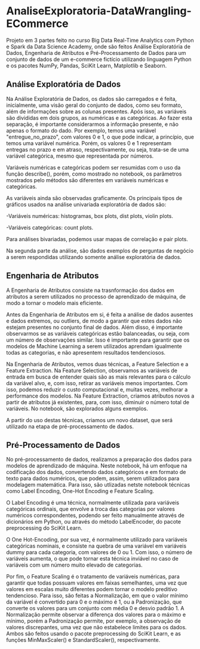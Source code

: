 # AnaliseExploratoria-DataWrangling-ECommerce

Projeto em 3 partes feito no curso Big Data Real-Time Analytics com Python e Spark da Data Science Academy, onde são feitos Análise Exploratória de Dados, Engenharia de Atributos e Pré-Processamento de Dados para um conjunto de dados de um e-commerce fictício utilizando linguagem Python e os pacotes NumPy, Pandas, SciKit Learn, Matplotlib e Seaborn.

## Análise Exploratória de Dados
Na Análise Exploratória de Dados, os dados são carregados e é feita, inicialmente, uma visão geral do conjunto de dados, como seu formato, além de informações sobre as colunas presentes. Após isso, as variáveis são divididas em dois grupos, as numéricas e as categóricas. Ao fazer esta separação, é importante considerarmos a informação presente, e não apenas o formato do dado. Por exemplo, temos uma variável "entregue_no_prazo", com valores 0 e 1, o que pode indicar, a princípio, que temos uma variável numérica. Porém, os valores 0 e 1 representam entregas no prazo e em atraso, respectivamente, ou seja, trata-se de uma variável categórica, mesmo que representada por números.

Variáveis numéricas e categóricas podem ser resumidas com o uso da função describe(), porém, como mostrado no notebook, os parâmetros mostrados pelo métodos são diferentes em variáveis numéricas e categóricas.

As variáveis ainda são observadas graficamente. Os principais tipos de gráficos usados na análise univariada exploratória de dados são:

-Variáveis numéricas: histogramas, box plots, dist plots, violin plots.

-Variáveis categóricas: count plots.

Para análises bivariadas, podemos usar mapas de correlação e pair plots.

Na segunda parte da análise, são dados exemplos de perguntas de negócio a serem respondidas utilizando somente análise exploratória de dados.

## Engenharia de Atributos

A Engenharia de Atributos consiste na trasnformação dos dados em atributos a serem utilizados no processo de aprendizado de máquina, de modo a tornar o modelo mais eficiente.

Antes da Engenharia de Atributos em si, é feita a análise de dados ausentes e dados extremos, ou outliers, de modo a garantir que estes dados não estejam presentes no conjunto final de dados. Além disso, é importante observarmos se as variáveis categóricas estão balanceadas, ou seja, com um número de observações similar. Isso é importante para garantir que os modelos de Machine Learning a serem utilizados aprendam igualmente todas as categorias, e não apresentem resultados tendenciosos.

Na Engenharia de Atributos, vemos duas técnicas, a Feature Selection e a Feature Extraction. Na Feature Selection, observamos as variáveis de entrada em busca de entender quais são as mais relevantes para o cálculo da variável alvo, e, com isso, retirar as variáveis menos importantes. Com isso, podemos reduzir o custo computacional e, muitas vezes, melhorar a performance dos modelos. Na Feature Extraction, criamos atributos novos a partir de atributos já existentes, para, com isso, diminuir o número total de variáveis. No notebook, são explorados alguns exemplos.

A partir do uso destas técnicas, criamos um novo dataset, que será utilizado na etapa de pré-processamento de dados.

## Pré-Processamento de Dados
No pré-processamento de dados, realizamos a preparação dos dados para modelos de aprendizado de máquina. Neste notebook, há um enfoque na codificação dos dados, convertendo dados categóricos e em formato de texto para dados numéricos, que podem, assim, serem utilizados para modelagem matemática. Para isso, são utlizadas netste notebook técnicas como Label Encoding, One-Hot Encoding e Feature Scaling.

O Label Encoding é uma técnica, normalmente utilizada para variáveis categóricas ordinais, que envolve a troca das categorias por valores numéricos correspondentes, podendo ser feito manualmente através de dicionários em Python, ou através do método LabelEncoder, do pacote preprocessing do SciKit Learn.

O One Hot-Encoding, por sua vez, é normalmente utilizado para variáveis categóricas nominais, e consiste na quebra de uma variável em variáveis dummy para cada categoria, com valores de 0 ou 1. Com isso, o número de variáveis aumenta, o que pode tornar esta técnica inviável no caso de variáveis com um número muito elevado de categorias.

Por fim, o Feature Scaling é o tratamento de variáveis numéricas, para garantir que todas possuam valores em faixas semelhantes, uma vez que valores em escalas muito diferentes podem tornar o modelo preditivo tendencioso. Para isso, são feitas a Normalização, em que o valor mínimo da variável é convertido para 0 e o máximo é 1, ou a Padronização, que converte os valores para um conjunto com média 0 e desvio padrão 1. A Normalização permite observar a diferença dos valores para o máximo e mínimo, porém a Padronização permite, por exemplo, a observação de valores discrepantes, uma vez que não estabelece limites para os dados. Ambos são feitos usando o pacote preprocessing do SciKit Learn, e as funções MinMaxScaler() e StandardScaler(), respectivamente.





